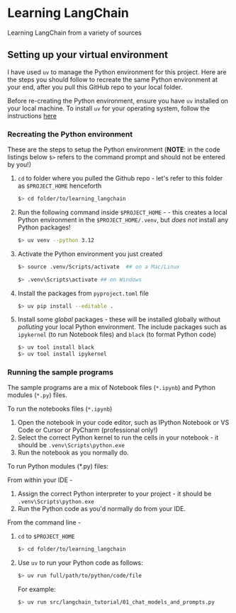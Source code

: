 # Learning LangChain
Learning LangChain from a variety of sources

## Setting up your virtual environment
I have used `uv` to manage the Python environment for this project. Here are the steps you should follow to recreate the same Python environment at your end, after you pull this GitHub repo to your local folder.

Before re-creating the Python environment, ensure you have `uv` installed on your local machine. To install `uv` for your operating system, follow the instructions [here](https://docs.astral.sh/uv/)

### Recreating the Python environment
These are the steps to setup the Python environment (**NOTE**: in the code listings below `$>` refers to the command prompt and should not be entered by you!)
1. `cd` to folder where you pulled the Github repo - let's refer to this folder as `$PROJECT_HOME` henceforth
    ```bash
    $> cd folder/to/learning_langchain
    ```
2. Run the following command inside `$PROJECT_HOME` - - this  creates a local Python environment in the `$PROJECT_HOME/.venv`, but _does not_ install any Python packages!
    ```bash
    $> uv venv --python 3.12
    ```
3. Activate the Python environment you just created
    ```bash
    $> source .venv/Scripts/activate  ## on a Mac/Linux

    $> .venv\Scripts\activate ## on Windows
    ```
4. Install the packages from `pyproject.toml` file
    ```bash
    $> uv pip install --editable .
    ```
5. Install some _global_ packages - these will be installed globally without _polluting_ your local Python environment. The include packages such as `ipykernel` (to run Notebook files) and `black` (to format Python code)
    ```bash
    $> uv tool install black 
    $> uv tool install ipykernel
    ```

### Running the sample programs
The sample programs are a mix of Notebook files (`*.ipynb`) and Python modules (`*.py`) files. 

To run the notebooks files (`*.ipynb`)
1. Open the notebook in your code editor, such as IPython Notebook or VS Code or Cursor or PyCharm (professional only!)
2. Select the correct Python kernel to run the cells in your notebook - it should be `.venv\Scripts\python.exe`
3. Run the notebook as you normally do.

To run Python modules (*.py) files:

From within your IDE -
1. Assign the correct Python interpreter to your project - it should be `.venv\Scripts\python.exe`
2. Run the Python code as you'd normally do from your IDE.

From the command line -
1. `cd` to `$PROJECT_HOME`
    ```bash
    $> cd folder/to/learning_langchain
    ```
2. Use `uv` to run your Python code as follows:
    ```bash
    $> uv run full/path/to/python/code/file
    ```
    For example:
    ```bash
    $> uv run src/langchain_tutorial/01_chat_models_and_prompts.py
    ```





